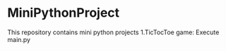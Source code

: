 # MiniPythonProject
This repository contains mini python projects
1.TicTocToe game: Execute main.py
